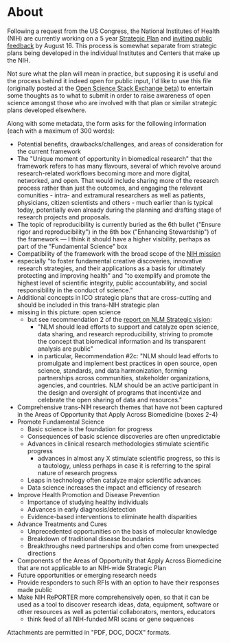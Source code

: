 # About
Following a request from the US Congress, the National Institutes of Health (NIH) are currently working on a 5 year [Strategic Plan](http://www.nih.gov/about/strategic-plan/) and [inviting public feedback][1] by August 16. This process is somewhat separate from strategic plans being developed in the individual Institutes and Centers that make up the NIH.

Not sure what the plan will mean in practice, but supposing it is useful and the process behind it indeed open for public input, I'd like to use this file (originally posted at the [Open Science Stack Exchange beta](http://openscience.stackexchange.com/questions/143/any-open-science-ideas-for-the-nih-wide-strategic-plan)) to entertain some thoughts as to what to submit in order to raise awareness of open science amongst those who are involved with that plan or similar strategic plans developed elsewhere.

Along with some metadata, the form asks for the following information (each with a maximum of 300 words):

 -  Potential benefits, drawbacks/challenges, and areas of consideration for the current framework 
  -  The "Unique moment of opportunity in biomedical research" that the framework refers to has many flavours, several of which revolve around research-related workflows becoming more and more digital, networked, and open. That would include sharing more of the research process rather than just the outcomes, and engaging the relevant comunities - intra- and extramural researchers as well as patients, physicians, citizen scientists and others - much earlier than is typical today, potentially even already during the planning and drafting stage of research projects and proposals.
  -  The topic of reproducibility is currently buried as the 6th bullet ("Ensure rigor and reproducibility") in the 6th box ("Enhancing Stewardship") of the framework &mdash; I think it should have a higher visibility, perhaps as part of the "Fundamental Science" box
 -  Compatibility of the framework with the broad scope of the [NIH mission](http://www.nih.gov/about/mission.htm)
  -  especially "to foster fundamental creative discoveries, innovative research strategies, and their applications as a basis for ultimately protecting and improving health" and "to exemplify and promote the highest level of scientific integrity, public accountability, and social responsibility in the conduct of science."
 -  Additional concepts in ICO strategic plans that are cross-cutting and should be included in this trans-NIH strategic plan
   - missing in this picture: open science
     - but see recommendation 2 of the [report on NLM Strategic vision](http://acd.od.nih.gov/reports/Report-NLM-06112015-ACD.pdf):
       - "NLM should lead efforts to support and catalyze open science, data sharing, and research reproducibility, striving to promote the concept that biomedical information and its transparent analysis are public"
       - in particular, Recommendation #2c: "NLM should lead efforts to promulgate and implement best practices in 
open source, open science, standards, and data harmonization, forming partnerships across 
communities, stakeholder organizations, agencies, and countries. NLM should be an active 
participant in the design and oversight of programs that incentivize and celebrate the open sharing of data and resources."
 -  Comprehensive trans-NIH research themes that have not been captured in the Areas of Opportunity that Apply Across Biomedicine (boxes 2-4)
  - Promote Fundamental Science
    - Basic science is the foundation for progress
    - Consequences of basic science discoveries are often unpredictable
    - Advances in clinical research methodologies stimulate scientific progress
      - advances in almost any X stimulate scientific progress, so this is a tautology, unless perhaps in case it is referring to the spiral nature of research progress
    - Leaps in technology often catalyze major scientific advances
    - Data science increases the impact and efficiency of research
  - Improve Health Promotion and Disease Prevention
    - Importance of studying healthy individuals
    - Advances in early diagnosis/detection
    - Evidence-based interventions to eliminate health disparities
  - Advance Treatments and Cures
    - Unprecedented opportunities on the basis of molecular knowledge
    - Breakdown of traditional disease boundaries
    - Breakthroughs need partnerships and often come from unexpected directions
 -  Components of the Areas of Opportunity that Apply Across Biomedicine that are not applicable to an NIH-wide Strategic Plan
 -  Future opportunities or emerging research needs
  - Provide responders to such RFIs with an option to have their responses made public
  - Make NIH RePORTER more comprehensively open, so that it can be used as a tool to discover research ideas,  data, equipment, software or other resources as well as potential collaborators, mentors, educators
    - think feed of all NIH-funded MRI scans or gene sequences

  
Attachments are permitted in "PDF, DOC, DOCX" formats.

  [1]: http://grants.nih.gov/grants/guide/notice-files/NOT-OD-15-118.html
